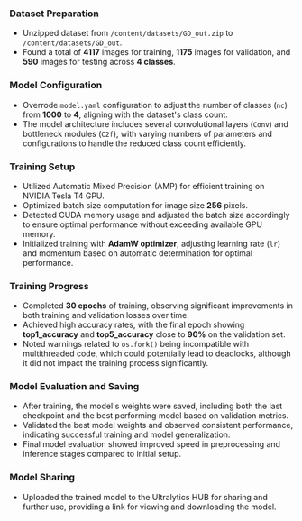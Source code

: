 
### Dataset Preparation
- Unzipped dataset from `/content/datasets/GD_out.zip` to `/content/datasets/GD_out`.
- Found a total of **4117** images for training, **1175** images for validation, and **590** images for testing across **4 classes**.

### Model Configuration
- Overrode `model.yaml` configuration to adjust the number of classes (`nc`) from **1000** to **4**, aligning with the dataset's class count.
- The model architecture includes several convolutional layers (`Conv`) and bottleneck modules (`C2f`), with varying numbers of parameters and configurations to handle the reduced class count efficiently.

### Training Setup
- Utilized Automatic Mixed Precision (AMP) for efficient training on NVIDIA Tesla T4 GPU.
- Optimized batch size computation for image size **256** pixels.
- Detected CUDA memory usage and adjusted the batch size accordingly to ensure optimal performance without exceeding available GPU memory.
- Initialized training with **AdamW optimizer**, adjusting learning rate (`lr`) and momentum based on automatic determination for optimal performance.

### Training Progress
- Completed **30 epochs** of training, observing significant improvements in both training and validation losses over time.
- Achieved high accuracy rates, with the final epoch showing **top1_accuracy** and **top5_accuracy** close to **90%** on the validation set.
- Noted warnings related to `os.fork()` being incompatible with multithreaded code, which could potentially lead to deadlocks, although it did not impact the training process significantly.

### Model Evaluation and Saving
- After training, the model's weights were saved, including both the last checkpoint and the best performing model based on validation metrics.
- Validated the best model weights and observed consistent performance, indicating successful training and model generalization.
- Final model evaluation showed improved speed in preprocessing and inference stages compared to initial setup.

### Model Sharing
- Uploaded the trained model to the Ultralytics HUB for sharing and further use, providing a link for viewing and downloading the model.
